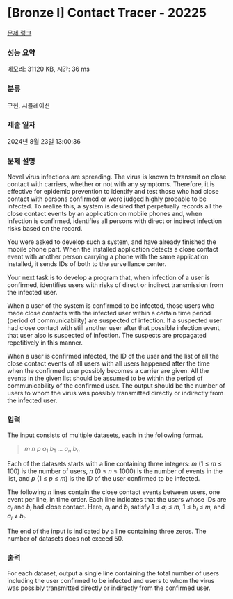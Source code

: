 # [Bronze I] Contact Tracer - 20225 

[문제 링크](https://www.acmicpc.net/problem/20225) 

### 성능 요약

메모리: 31120 KB, 시간: 36 ms

### 분류

구현, 시뮬레이션

### 제출 일자

2024년 8월 23일 13:00:36

### 문제 설명

<p>Novel virus infections are spreading. The virus is known to transmit on close contact with carriers, whether or not with any symptoms. Therefore, it is effective for epidemic prevention to identify and test those who had close contact with persons confirmed or were judged highly probable to be infected. To realize this, a system is desired that perpetually records all the close contact events by an application on mobile phones and, when infection is confirmed, identifies all persons with direct or indirect infection risks based on the record.</p>

<p>You were asked to develop such a system, and have already finished the mobile phone part. When the installed application detects a close contact event with another person carrying a phone with the same application installed, it sends IDs of both to the surveillance center.</p>

<p>Your next task is to develop a program that, when infection of a user is confirmed, identifies users with risks of direct or indirect transmission from the infected user.</p>

<p>When a user of the system is confirmed to be infected, those users who made close contacts with the infected user within a certain time period (period of communicability) are suspected of infection. If a suspected user had close contact with still another user after that possible infection event, that user also is suspected of infection. The suspects are propagated repetitively in this manner.</p>

<p>When a user is confirmed infected, the ID of the user and the list of all the close contact events of all users with all users happened after the time when the confirmed user possibly becomes a carrier are given. All the events in the given list should be assumed to be within the period of communicability of the confirmed user. The output should be the number of users to whom the virus was possibly transmitted directly or indirectly from the infected user.</p>

### 입력 

 <p>The input consists of multiple datasets, each in the following format.</p>

<blockquote><i>m</i> <i>n</i> <i>p</i> <i>a</i><sub>1</sub> <i>b</i><sub>1</sub> … <i>a<sub>n</sub></i> <i>b<sub>n</sub></i></blockquote>

<p>Each of the datasets starts with a line containing three integers: <i>m</i> (1 ≤ <i>m</i> ≤ 100) is the number of users, <i>n</i> (0 ≤ <i>n</i> ≤ 1000) is the number of events in the list, and <i>p</i> (1 ≤ <i>p</i> ≤ <i>m</i>) is the ID of the user confirmed to be infected.</p>

<p>The following <i>n</i> lines contain the close contact events between users, one event per line, in time order. Each line indicates that the users whose IDs are <i>a<sub>i</sub></i> and <i>b<sub>i</sub></i> had close contact. Here, <i>a<sub>i</sub></i> and <i>b<sub>i</sub></i> satisfy 1 ≤ <i>a<sub>i</sub></i> ≤ <i>m,</i> 1 ≤ <i>b<sub>i</sub></i> ≤ <i>m,</i> and <i>a<sub>i</sub></i> ≠ <i>b<sub>i</sub></i>.</p>

<p>The end of the input is indicated by a line containing three zeros. The number of datasets does not exceed 50.</p>

### 출력 

 <p>For each dataset, output a single line containing the total number of users including the user confirmed to be infected and users to whom the virus was possibly transmitted directly or indirectly from the confirmed user.</p>

